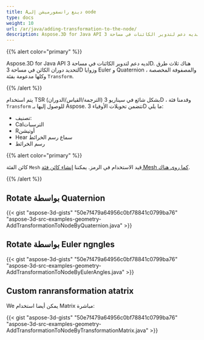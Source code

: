 ```yaml
---
title: Aدينغ رانسفورميشن إلى oode
type: docs
weight: 10
url: /ar/java/adding-transformation-to-the-node/
description: Aspose.3D for Java API لديه دعم لتدوير الكائنات في مساحة 3D. هناك ثلاث طرق لتعريف دوران الكائن بمساحة 3D وزوايا Euler و Quaternion والمصفوفة المخصصة ، وكلها مدعومة بفئة التحويل.
---
```

{{% alert color="primary" %}} 

Aspose.3D for Java API لديه دعم لتدوير الكائنات في مساحة 3D. هناك ثلاث طرق لتحديد دوران الكائن في مساحة 3D وزوايا Euler و Quaternion والمصفوفة المخصصة ، وكلها مدعومة بفئة `Transform`.

{{% /alert %}} 

يتم استخدام TSR (الترجمة/القياس/الدوران) بشكل شائع في سيناريو 3D ، وقدمنا فئة `Transform` للوصول إليها بـ Aspose. تتضمن تحويلات الأوفياء 3D ما يلي:

- تصنيف:
- Calالترسبات
- Rأوتيشن
- Hear سماع رسم الخرائط
- رسم الخرائط

{{% alert color="primary" %}} 

كائن الفئة `Mesh` قيد الاستخدام في الرمز. يمكننا [إنشاء كائن فئة Mesh كما روى هناك](https://docs.dynabic.com/display/3djava/Create+3D+Mesh+and+Scene).

{{% /alert %}} 
##  **Rotate بواسطة Quaternion**
{{< gist "aspose-3d-gists" "50e7f479a64956c0bf78841c0799ba76" "aspose-3d-src-examples-geometry-AddTransformationToNodeByQuaternion.java" >}}
##  **Rotate بواسطة Euler ngngles**
{{< gist "aspose-3d-gists" "50e7f479a64956c0bf78841c0799ba76" "aspose-3d-src-examples-geometry-AddTransformationToNodeByEulerAngles.java" >}}
##  **Custom ranransformation atatrix**
We يمكن أيضا استخدام Matrix مباشرة:

{{< gist "aspose-3d-gists" "50e7f479a64956c0bf78841c0799ba76" "aspose-3d-src-examples-geometry-AddTransformationToNodeByTransformationMatrix.java" >}}
